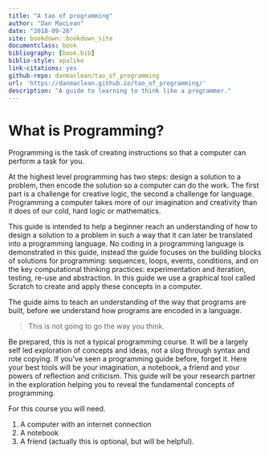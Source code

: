 ```yaml
--- 
title: "A tao of programming"
author: "Dan MacLean"
date: "2018-09-26"
site: bookdown::bookdown_site
documentclass: book
bibliography: [book.bib]
biblio-style: apalike
link-citations: yes
github-repo: danmaclean/tao_of_programming
url: 'https://danmaclean.github.io/tao_of_programming/'
description: "A guide to learning to think like a programmer."
---
```


# What is Programming?

Programming is the task of creating instructions so that a computer can perform a task for you.  

At the highest level programming has two steps: design a solution to a problem, then encode the solution so a computer can do the work. The first part is a challenge for creative logic, the second a challenge for language. Programming a computer takes more of our imagination and creativity than it does of our cold, hard logic or mathematics. 

This guide is intended to help a beginner reach an understanding of how to design a solution to a problem in such a way that it can later be translated into a programming language. No coding in a programming language is demonstrated in this guide, instead the guide focuses on the building blocks of solutions for programming: sequences, loops, events, conditions, and on the key computational thinking practices: experimentation and iteration, testing, re-use and abstraction. In this guide we use a graphical tool called Scratch to create and apply these concepts in a computer.

The guide aims to teach an understanding of the way that programs are built, before we understand how programs are encoded in a language.

> This is not going to go the way you think.

Be prepared, this is not a typical programming course. It will be a largely self led exploration of concepts and ideas, not a slog through syntax and rote copying. If you've seen a programming guide before, forget it. Here your best tools will be your imagination, a notebook, a friend and your powers of reflection and criticism. This guide will be your research partner in the exploration helping you to reveal the fundamental concepts of programming.

For this course you will need. 

1. A computer with an internet connection
2. A notebook
3. A friend (actually this is optional, but will be helpful).
